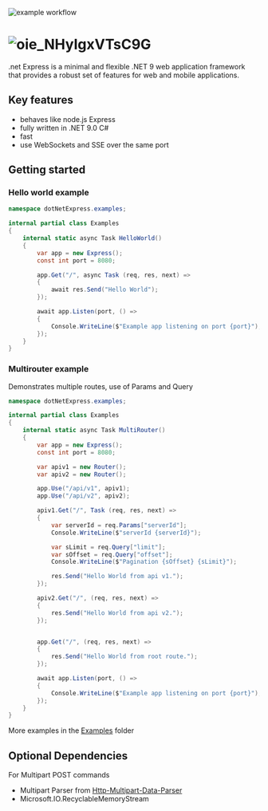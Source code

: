 ![example workflow](https://github.com/lathoub/dotNetExpress/actions/workflows/dotnet.yml/badge.svg)

# ![oie_NHyIgxVTsC9G](https://github.com/user-attachments/assets/f6d11c0e-88ee-42ac-9238-a071bb898cf6)

.net Express is a minimal and flexible .NET 9 web application framework that provides a robust set of features for web and mobile applications.

## Key features
- behaves like node.js Express
- fully written in .NET 9.0 C#
- fast
- use WebSockets and SSE over the same port

## Getting started

### Hello world example

```cs
namespace dotNetExpress.examples;

internal partial class Examples
{
    internal static async Task HelloWorld()
    {
        var app = new Express();
        const int port = 8080;

        app.Get("/", async Task (req, res, next) =>
        {
            await res.Send("Hello World");
        });

        await app.Listen(port, () =>
        {
            Console.WriteLine($"Example app listening on port {port}");
        });
    }
}
```

### Multirouter example

Demonstrates multiple routes, use of Params and Query

```cs
namespace dotNetExpress.examples;

internal partial class Examples
{
    internal static async Task MultiRouter()
    {
        var app = new Express();
        const int port = 8080;

        var apiv1 = new Router();
        var apiv2 = new Router();

        app.Use("/api/v1", apiv1);
        app.Use("/api/v2", apiv2);

        apiv1.Get("/", Task (req, res, next) =>
        {
            var serverId = req.Params["serverId"];
            Console.WriteLine($"serverId {serverId}");

            var sLimit = req.Query["limit"];
            var sOffset = req.Query["offset"];
            Console.WriteLine($"Pagination {sOffset} {sLimit}");

            res.Send("Hello World from api v1.");
        });

        apiv2.Get("/", (req, res, next) =>
        {
            res.Send("Hello World from api v2.");
        });


        app.Get("/", (req, res, next) =>
        {
            res.Send("Hello World from root route.");
        });

        await app.Listen(port, () =>
        {
            Console.WriteLine($"Example app listening on port {port}");
        });
    }
}
```

More examples in the [Examples](https://github.com/lathoub/dotNetExpress/tree/main/dotnetExpress.Examples) folder

## Optional Dependencies

For Multipart POST commands

- Multipart Parser from [Http-Multipart-Data-Parser](https://github.com/Http-Multipart-Data-Parser/Http-Multipart-Data-Parser)
- Microsoft.IO.RecyclableMemoryStream
